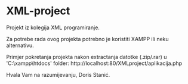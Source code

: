 # XML-project
Projekt iz kolegija XML programiranje.

Za potrebe rada ovog projekta potrebno je koristiti XAMPP ili neku alternativu.

Primjer pokretanja projekta nakon extractanja datotke (.zip/.rar) u 'C:\xampp\htdocs' folder:
http://localhost:80/XMLproject/aplikacija.php

Hvala Vam na razumijevanju,
Doris Stanić.
